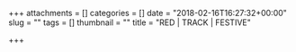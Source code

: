 +++
attachments = []
categories = []
date = "2018-02-16T16:27:32+00:00"
slug = ""
tags = []
thumbnail = ""
title = "RED | TRACK | FESTIVE"

+++
